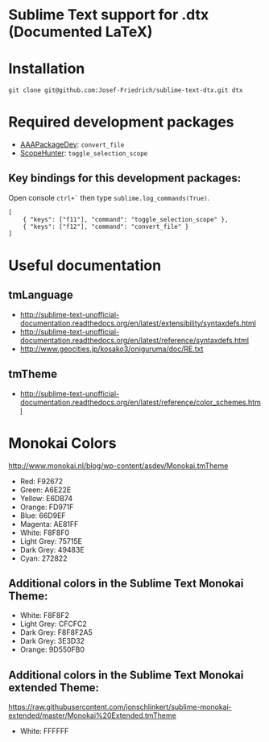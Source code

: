 # Sublime Text support for .dtx (Documented LaTeX)

# Installation

    git clone git@github.com:Josef-Friedrich/sublime-text-dtx.git dtx

# Required development packages

* [AAAPackageDev](https://github.com/SublimeText/AAAPackageDev): `convert_file`
* [ScopeHunter](https://github.com/facelessuser/ScopeHunter): `toggle_selection_scope`

## Key bindings for this development packages:

Open console `` ctrl+` `` then type `sublime.log_commands(True)`.

    [
        { "keys": ["f11"], "command": "toggle_selection_scope" },
        { "keys": ["f12"], "command": "convert_file" }
    ]

# Useful documentation

## tmLanguage

* http://sublime-text-unofficial-documentation.readthedocs.org/en/latest/extensibility/syntaxdefs.html
* http://sublime-text-unofficial-documentation.readthedocs.org/en/latest/reference/syntaxdefs.html
* http://www.geocities.jp/kosako3/oniguruma/doc/RE.txt

## tmTheme

* http://sublime-text-unofficial-documentation.readthedocs.org/en/latest/reference/color_schemes.html

# Monokai Colors 

http://www.monokai.nl/blog/wp-content/asdev/Monokai.tmTheme

* Red: F92672
* Green: A6E22E
* Yellow: E6DB74
* Orange: FD971F
* Blue: 66D9EF
* Magenta: AE81FF
* White: F8F8F0
* Light Grey: 75715E
* Dark Grey: 49483E
* Cyan: 272822

## Additional colors in the Sublime Text Monokai Theme:

* White: F8F8F2
* Light Grey: CFCFC2
* Dark Grey: F8F8F2A5
* Dark Grey: 3E3D32
* Orange:  9D550FB0

## Additional colors in the Sublime Text Monokai extended Theme:

https://raw.githubusercontent.com/jonschlinkert/sublime-monokai-extended/master/Monokai%20Extended.tmTheme

* White: FFFFFF





